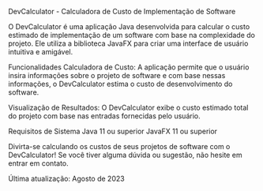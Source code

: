 DevCalculator - Calculadora de Custo de Implementação de Software

O DevCalculator é uma aplicação Java desenvolvida para calcular o custo estimado de implementação de um software com base na complexidade do projeto. Ele utiliza a biblioteca JavaFX para criar uma interface de usuário intuitiva e amigável.

Funcionalidades
Calculadora de Custo: A aplicação permite que o usuário insira informações sobre o projeto de software e com base nessas informações, o DevCalculator estima o custo de desenvolvimento do software.

Visualização de Resultados: O DevCalculator exibe o custo estimado total do projeto com base nas entradas fornecidas pelo usuário.

Requisitos de Sistema
Java 11 ou superior
JavaFX 11 ou superior

Divirta-se calculando os custos de seus projetos de software com o DevCalculator! Se você tiver alguma dúvida ou sugestão, não hesite em entrar em contato.

Última atualização: Agosto de 2023
